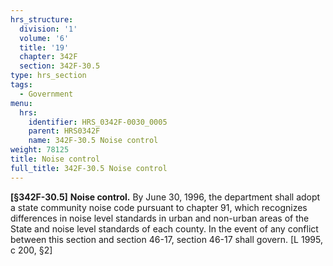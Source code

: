 ```yaml
---
hrs_structure:
  division: '1'
  volume: '6'
  title: '19'
  chapter: 342F
  section: 342F-30.5
type: hrs_section
tags:
  - Government
menu:
  hrs:
    identifier: HRS_0342F-0030_0005
    parent: HRS0342F
    name: 342F-30.5 Noise control
weight: 78125
title: Noise control
full_title: 342F-30.5 Noise control
---
```

**[§342F-30.5]** **Noise control.** By June 30, 1996, the department shall adopt a state community noise code pursuant to chapter 91, which recognizes differences in noise level standards in urban and non-urban areas of the State and noise level standards of each county. In the event of any conflict between this section and section 46-17, section 46-17 shall govern. [L 1995, c 200, §2]